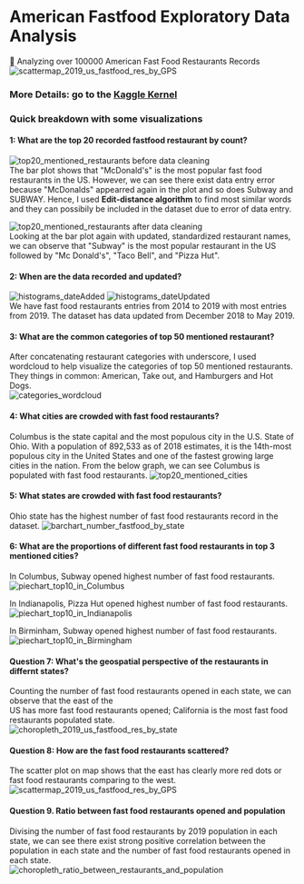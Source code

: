 # American Fastfood Exploratory Data Analysis
:hamburger: Analyzing over 100000 American Fast Food Restaurants Records
![scattermap_2019_us_fastfood_res_by_GPS](./Visualizations/scattermap_2019_us_fastfood_res_by_GPS.PNG)
### More Details: go to the [Kaggle Kernel ](https://www.kaggle.com/agilesifaka/detailed-eda-with-visualizations)

### Quick breakdown with some visualizations

#### 1: What are the top 20 recorded fastfood restaurant by count?
![top20_mentioned_restaurants before data cleaning](./Visualizations/top20_mentioned_restaurants.png)  
The bar plot shows that "McDonald's" is the most popular fast food restaurants in the US. However, we can see there exist data entry error because "McDonalds" appearred again in the plot and so does Subway and SUBWAY. Hence, I used **Edit-distance algorithm** to find most similar words and they can possibily be included in the dataset due to error of data entry.

![top20_mentioned_restaurants after data cleaning](./Visualizations/top20_mentioned_restaurants_after_cleaning.png)  
Looking at the bar plot again with updated, standardized restaurant names, we can observe that "Subway" is the most popular restaurant in the US followed by "Mc Donald's", "Taco Bell", and "Pizza Hut".

#### 2: When are the data recorded and updated?
![histograms_dateAdded](./Visualizations/histograms_dateAdded.png) 
![histograms_dateUpdated](./Visualizations/histograms_dateUpdated.png)  
We have fast food restaurants entries from 2014 to 2019 with most entries from 2019. The dataset has data updated from December 2018 to May 2019.

#### 3: What are the common categories of top 50 mentioned restaurant?
After concatenating restaurant categories with underscore, I used wordcloud to help visualize the categories of top 50 mentioned restaurants. They things in common: American, Take out, and Hamburgers and Hot Dogs.  
![categories_wordcloud](./Visualizations/categories_wordcloud.png)

#### 4: What cities are crowded with fast food restaurants?
Columbus is the state capital and the most populous city in the U.S. State of Ohio. With a population of 892,533 as of 2018 estimates, it is the 14th-most populous city in the United States and one of the fastest growing large cities in the nation.
From the below graph, we can see Columbus is populated with fast food restaurants.
![top20_mentioned_cities](https://github.com/KangboLu/American-Fastfood-Exploratory-Data-Analysis/blob/master/Visualizations/top20_mentioned_cities.png)

#### 5: What states are crowded with fast food restaurants?
Ohio state has the highest number of fast food restaurants record in the dataset.
![barchart_number_fastfood_by_state](./Visualizations/barchart_number_fastfood_by_state.png)

#### 6: What are the proportions of different fast food restaurants in top 3 mentioned cities?
In Columbus, Subway opened highest number of fast food restaurants.  
![piechart_top10_in_Columbus](./Visualizations/piechart_top10_in_Columbus.png)

In Indianapolis, Pizza Hut opened highest number of fast food restaurants.  
![piechart_top10_in_Indianapolis](./Visualizations/piechart_top10_in_Indianapolis.png)

In Birminham, Subway opened highest number of fast food restaurants.
![piechart_top10_in_Birmingham](./Visualizations/piechart_top10_in_Birmingham.png)

#### Question 7: What's the geospatial perspective of the restaurants in differnt states?

Counting the number of fast food restaurants opened in each state, we can observe that the east of the  
US has more fast food restaurants opened; California is the most fast food restaurants populated state.  
![choropleth_2019_us_fastfood_res_by_state](./Visualizations/choropleth_2019_us_fastfood_res_by_state.PNG)

#### Question 8: How are the fast food restaurants scattered?

The scatter plot on map shows that the east has clearly more red dots or fast food restaurants comparing to the west.  
![scattermap_2019_us_fastfood_res_by_GPS](./Visualizations/scattermap_2019_us_fastfood_res_by_GPS.PNG)

#### Question 9. Ratio between fast food restaurants opened and population

Divising the number of fast food restaurants by 2019 population in each state, we can see there exist strong positive correlation between the population in each state and the number of fast food restaurants opened in each state.  
![choropleth_ratio_between_restaurants_and_population](./Visualizations/choropleth_ratio_between_restaurants_and_population.PNG)
